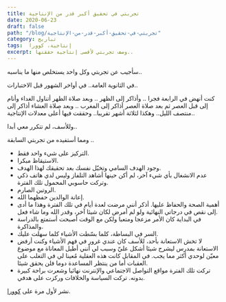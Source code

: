 ```yaml
---
title: تجربتي في تحقيق أكبر قدر من الإنتاجية
date: 2020-06-23
draft: false
path: "/blog/تجربتي-في-تحقيق-أكبر-قدر-من-الإنتاجية"
category: تباريح
tags:  إنتاجية، كوورا
excerpt: وصف تجربتي لأقصى إنتاجية حققتها..
---
```


سأجيب عن تجربتي وكل واحد يستخلص منها ما يناسبه..

في الثانوية العامة.. في أواخر الشهور قبل الاختبارات..

كنت أنهض في الرابعة فجرا .. وأذاكر إلى الظهر .. وبعد صلاة الظهر أتناول الغداء وأنام إلى قبل العصر ثم بعد صلاة العصر أذاكر إلى المغرب .. وبعد صلاة العشاء أذاكر إلى منتصف الليل.. وهكذا لثلاثة أشهر تقريبا.. وحققت فيها أعلى معدلات الإنتاجية..

وللأسف، لم تتكرر معي أبدا..

ومما أستفيده من تجربتي السابقة ..

-   التركيز على شيء واحد فقط.
-   الاستيقاظ مبكرا.
-   وجود الهدف السامي وتخيّل نفسك بعد تحقيقك لهذا الهدف.
-   عدم الانشغال بأي شيء آخر، لم أكن حينها أشاهد التلفاز وليس لدي هاتف ذكي وتركت حاسوبي المحمول تلك الفترة.
-   الروتين الصارم.
-   إعانة الوالدين حفظهما الله.
-   أهمية الصحة والحفاظ عليها. أذكر أنني مرضت لعدة أيام في تلك الفترة وهذا ما أدى إلى نقص في درجاتي النهائية ولو لم أمرض لكان شيئا آخر، وقدر الله وما شاء فعل.
-   في البداية كان الأمر مزعجا ومتعبا ولكن مع الوقت أصبحت أستمتع بالدراسة والمذاكرة.
-   السر في البساطة، كلما بسّطت الأشياء كلما سهلت عليك.
-   لا تخش الاستعانة بأحد، للأسف كان عندي غرور في فهم الأشياء وكنت أرفض الاستعانة بمدرس ليشرح شيئا أشكل عليّ وسبب لي أنني أطيل المعاناة مع موضوع معيّن لوحدي أكثر مما يجب. في المقابل كانت هذه العقلية مُعينا لي في التغلب على العقبات أما من ينتظر المساعدة دوما فلن يحقق شيئا.
-   تركت تلك الفترة مواقع التواصل الاجتماعي والإنترنت نهائيا وشعرت براحة كبيرة بدونه. تركت السياسة والخلافات وركزت على هدفي.

نشر لأول مرة على [كوورا](https://ar.quora.com/%D9%85%D8%AA%D9%89-%D9%8A%D8%AD%D9%82%D9%82-%D8%A7%D9%84%D8%A5%D9%86%D8%B3%D8%A7%D9%86-%D8%A3%D8%B9%D9%84%D9%89-%D9%85%D8%B3%D8%AA%D9%88%D9%89-%D8%A5%D9%86%D8%AA%D8%A7%D8%AC%D9%8A%D8%A9/answers/201458027).